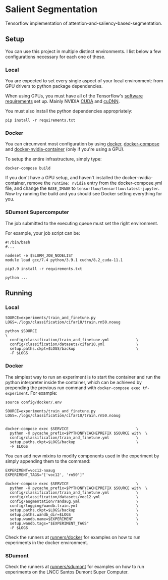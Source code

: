 # Salient Segmentation

Tensorflow implementation of attention-and-saliency-based-segmentation.

## Setup
You can use this project in multiple distinct environments.
I list below a few configurations necessary for each one of these.

### Local
You are expected to set every single aspect of your local environment:
from GPU drivers to python package dependencies.

When using GPUs, you must have all of the Tensorflow's [software requirements](https://www.tensorflow.org/install/gpu#software_requirements)
set up. Mainly NVIDIA [CUDA](https://developer.nvidia.com/cuda-toolkit-archive) and [cuDNN](https://developer.nvidia.com/cudnn).

You must also install the python dependencies appropriately:

```shell
pip install -r requirements.txt
```

### Docker
You can circumvent most configuration by using [docker](https://www.docker.com/),
[docker-compose](https://docs.docker.com/compose/) and
[docker-nvidia-container](https://github.com/nvidia/nvidia-container-runtime) (only if you're using a GPU).

To setup the entire infrastructure, simply type:
```shell
docker-compose build
```

If you don't have a GPU setup, and haven't installed the docker-nvidia-container,
remove the `runtime: nvidia` entry from the docker-compose.yml file,
and change the `BASE_IMAGE` to `tensorflow/tensorflow:latest-jupyter`.
Now try running the build and you should see Docker setting everything for you.

### SDumont Supercomputer

The job submitted to the executing queue must set the right environment.

For example, your job script can be:

```shell
#!/bin/bash
#...

nodeset -e $SLURM_JOB_NODELIST
module load gcc/7.4 python/3.9.1 cudnn/8.2_cuda-11.1

pip3.9 install -r requirements.txt

python ...
```

## Running

### Local
```shell
SOURCE=experiments/train_and_finetune.py
LOGS=./logs/classification/cifar10/train.rn50.noaug

python $SOURCE                                                        \
  config/classification/train_and_finetune.yml            \
  config/classification/datasets/cifar10.yml              \
  setup.paths.ckpt=$LOGS/backup                           \
  -F $LOGS
```
### Docker

The simplest way to run an experiment is to start the container and run the python interpreter
inside the container, which can be achieved by prepending the previous run command with
`docker-compose exec tf-experiment`. For example:
```shell
source config/docker/.env

SOURCE=experiments/train_and_finetune.py
LOGS=./logs/classification/cifar10/train.rn50.noaug


docker-compose exec $SERVICE                              \
  python -X pycache_prefix=$PYTHONPYCACHEPREFIX $SOURCE with  \
  config/classification/train_and_finetune.yml            \
  setup.paths.ckpt=$LOGS/backup                           \
  -F $LOGS
```

You can add new mixins to modify components used in the experiment by
simply appending them to the command:

```shell
EXPERIMENT=voc12-noaug
EXPERIMENT_TAGS="['voc12', 'rn50']"

docker-compose exec $SERVICE                              \
  python -X pycache_prefix=$PYTHONPYCACHEPREFIX $SOURCE with  \
  config/classification/train_and_finetune.yml            \
  config/classification/datasets/voc12.yml                \
  config/augmentation/randaug.yml                         \
  config/logging/wandb.train.yml                          \
  setup.paths.ckpt=$LOGS/backup                           \
  setup.paths.wandb_dir=$LOGS                             \
  setup.wandb.name=$EXPERIMENT                            \
  setup.wandb.tags="$EXPERIMENT_TAGS"                     \
  -F $LOGS
```

Check the runners at [runners/docker](/runners/docker) for examples on how to run
experiments in the docker environment.

### SDumont

Check the runners at [runners/sdumont](/runners/sdumont) for examples on how to run
experiments on the LNCC Santos Dumont Super Computer.
